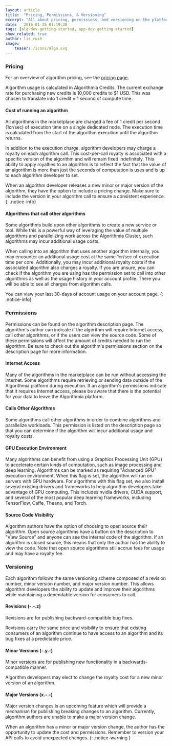 ```yaml
---
layout: article
title:  "Pricing, Permissions, & Versioning"
excerpt: "All about pricing, permissions, and versioning on the platform."
date:   2016-01-25 01:19:38
tags: [alg-dev-getting-started, app-dev-getting-started]
show_related: true
author: liz_rush
image:
    teaser: /icons/algo.svg
---
```



### Pricing
For an overview of algorithm pricing, see the [pricing page](https://algorithmia.com/pricing).

Algorithm usage is calculated in Algorithmia Credits. The current exchange rate for purchasing new credits is 10,000 credits to $1 USD. This was chosen to translate into 1 credit = 1 second of compute time.

#### Cost of running an algorithm

All algorithms in the marketplace are charged a fee of 1 credit per second (1cr/sec) of execution time on a single dedicated node. The execution time is calculated from the start of the algorithm execution until the algorithm returns.

In addition to the execution charge, algorithm developers may charge a royalty on each algorithm call. This cost-per-call royalty is associated with a specific version of the algorithm and will remain fixed indefinitely. This ability to apply royalties to an algorithm is to reflect the fact that the value of an algorithm is more than just the seconds of computation is uses and is up to each algorithm developer to set.

When an algorithm developer releases a new minor or major version of the algorithm, they have the option to include a pricing change. Make sure to include the version in your algorithm call to ensure a consistent experience.
{: .notice-info}

#### Algorithms that call other algorithms

Some algorithms build upon other algorithms to create a new service or tool. While this is a powerful way of leveraging the value of multiple algorithms and parallelizing work across the Algorithmia Cluster, such algorithms may incur additional usage costs.

When calling into an algorithm that uses another algorithm internally, you may encounter an additional usage cost at the same 1cr/sec of execution time per core. Additionally, you may incur additional royalty costs if the associated algorithm also charges a royalty. If you are unsure, you can check if the algorithm you are using has the permission set to call into other algorithms as well as the usage history in your account profile. There you will be able to see all charges from algorithm calls.

You can view your last 30-days of account usage on your account page.
{: .notice-info}

### Permissions

Permissions can be found on the algorithm description page. The algorithm's author can indicate if the algorithm will require Internet access, call other algorithms, or if the users can view the source code. Some of these permissions will affect the amount of credits needed to run the algorithm. Be sure to check out the algorithm's permissions section on the description page for more information.

#### Internet Access

Many of the algorithms in the marketplace can be run without accessing the Internet. Some algorithms require retrieving or sending data outside of the Algorithmia platform during execution. If an algorithm's permissions indicate that it requires Internet access, please be aware that there is the potential for your data to leave the Algorithmia platform.

#### Calls Other Algorithms

Some algorithms call other algorithms in order to combine algorithms and parallelize workloads. This permission is listed on the description page so that you can determine if the algorithm will incur additional usage and royalty costs.

#### GPU Execution Environment

Many algorithms can benefit from using a Graphics Processing Unit (GPU) to accelerate certain kinds of computation, such as image processing and deep learning. Algorithms can be marked as requiring "Advanced GPU" execution environment. When this flag is set, the algorithm will run on servers with GPU hardware. For algorithms with this flag set, we also install several existing drivers and frameworks to help algorithm developers take advantage of GPU computing. This includes nvidia drivers, CUDA support, and several of the most popular deep learning frameworks, including TensorFlow, Caffe, Theano, and Torch.

#### Source Code Visibility

Algorithm authors have the option of choosing to open source their algorithm. Open source algorithms have a button on the description to "View Source" and anyone can see the internal code of the algorithm. If an algorithm is closed source, this means that only the author has the ability to view the code. Note that open source algorithms still accrue fees for usage and may have a royalty fee.

### Versioning

Each algorithm follows the same versioning scheme composed of a revision number, minor version number, and major version number. This allows algorithm developers the ability to update and improve their algorithms while maintaining a dependable version for consumers to call.

#### Revisions (-.-.z)

Revisions are for publishing backward-compatible bug fixes.

Revisions carry the same price and visibility to ensure that existing consumers of an algorithm continue to have access to an algorithm and its bug fixes at a predictable price.

#### Minor Versions (-.y.-)


Minor versions are for publishing new functionality in a backwards-compatible manner.

Algorithm developers may elect to change the royalty cost for a new minor version of an algorithm.

#### Major Versions (x.-.-)

Major version changes is an upcoming feature which will provide a mechanism for publishing breaking changes to an algorithm. Currently, algorithm authors are unable to make a major version change.

When an algorithm has a minor or major version change, the author has the opportunity to update the cost and permissions. Remember to version your API calls to avoid unexpected changes.
{: .notice-warning }
